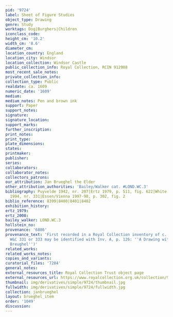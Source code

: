 ```yaml
---
pid: '9724'
label: Sheet of Figure Studies
object_type: Drawing
genre: Study
worktags: Dog|Burghers|Children
iconclass_code:
height_cm: '10.2'
width_cm: '8.6'
diameter_cm:
location_country: England
location_city: Windsor
location_collection: Windsor Castle
public_collection_info: Royal Collection, RCIN 912988
most_recent_sale_notes:
private_collection_info:
collection_type: Public
realdate: ca. 1609
numeric_date: '1609'
medium:
medium_notes: Pen and brown ink
support: Paper
support_notes:
signature:
signature_location:
support_marks:
further_inscription:
print_notes:
print_type:
plate_dimensions:
states:
printmaker:
publisher:
series:
collaborators:
collaborator_notes:
collectors_patrons:
our_attribution: Jan Brueghel the Elder
other_attribution_authorities: 'Bailey/Walker cat. #LOND.WC.3'
bibliography: Puyvelde 1942, nr. 207|Ertz 1979, p. 511, fig. 622|White and Crawley
  1994, nr. 331|Essen/Vienna 1997-98, p. 302, fig. 2
biblio_reference: 8399|8400|8401|8402
exhibition_history:
ertz_1979:
ertz_2008:
bailey_walker: LOND.WC.3
hollstein_no:
provenance: '6886'
provenance_text: 'First recorded in a Royal Collection inventory of c. 1810 (either
  W&C 331 or 333 may be identified with Inv. A, p. 126: ''A Drawing with a pen by
  Breughel'')'
related_works:
related_works_notes:
copies_and_variants:
curatorial_files: '7284'
general_notes:
external_resources_title: Royal Collection Trust object page
external_resources_url: https://www.royalcollection.org.uk/collection/912988/a-sheet-of-figure-studies
thumbnail: img/derivatives/simple/9724/thumbnail.jpg
fullwidth: img/derivatives/simple/9724/fullwidth.jpg
collection: janbrueghel
layout: brueghel_item
order: '1049'
discussion:
---
```

